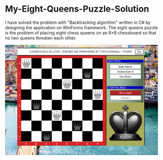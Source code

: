 # My-Eight-Queens-Puzzle-Solution
I have solved the problem with "Backtracking algorithm" written in C# by designing the application on WinForms framework. The eight queens puzzle is the problem of placing eight chess queens on an 8×8 chessboard so that no two queens threaten each other.



![alt text](https://github.com/tadakoglu/My-Eight-Queens-Puzzle-Solution/blob/master/EightQueensDesignByTAdakoglu.png)
